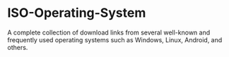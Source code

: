 # ISO-Operating-System
A complete collection of download links from several well-known and frequently used operating systems such as Windows, Linux, Android, and others.

